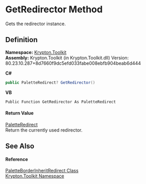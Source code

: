 # GetRedirector Method


Gets the redirector instance.



## Definition
**Namespace:** <a href="79d2eac2-21f4-54ff-7552-b20c33c30600.md">Krypton.Toolkit</a>  
**Assembly:** Krypton.Toolkit (in Krypton.Toolkit.dll) Version: 80.23.10.287+8d7660f9dc5efd033fabe008ebfb904beab6d444

**C#**
``` C#
public PaletteRedirect? GetRedirector()
```
**VB**
``` VB
Public Function GetRedirector As PaletteRedirect
```



#### Return Value
<a href="eb4bd14d-b283-a570-c104-b4d55603d473.md">PaletteRedirect</a>  
Return the currently used redirector.

## See Also


#### Reference
<a href="32964b67-f363-f9a0-4165-4d8b1474a1e0.md">PaletteBorderInheritRedirect Class</a>  
<a href="79d2eac2-21f4-54ff-7552-b20c33c30600.md">Krypton.Toolkit Namespace</a>  
